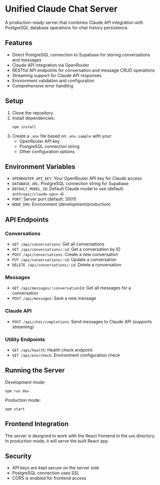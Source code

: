 # Unified Claude Chat Server

A production-ready server that combines Claude API integration with PostgreSQL database operations for chat history persistence.

## Features

- Direct PostgreSQL connection to Supabase for storing conversations and messages
- Claude API integration via OpenRouter
- RESTful API endpoints for conversation and message CRUD operations
- Streaming support for Claude API responses
- Environment validation and configuration
- Comprehensive error handling

## Setup

1. Clone the repository
2. Install dependencies:
   ```
   npm install
   ```
3. Create a `.env` file based on `.env.sample` with your:
   - OpenRouter API key
   - PostgreSQL connection string
   - Other configuration options

## Environment Variables

- `OPENROUTER_API_KEY`: Your OpenRouter API key for Claude access
- `DATABASE_URL`: PostgreSQL connection string for Supabase
- `DEFAULT_MODEL_ID`: Default Claude model to use (default: `anthropic/claude-opus-4`)
- `PORT`: Server port (default: 3001)
- `NODE_ENV`: Environment (development/production)

## API Endpoints

### Conversations
- `GET /api/conversations`: Get all conversations
- `GET /api/conversations/:id`: Get a conversation by ID
- `POST /api/conversations`: Create a new conversation
- `PUT /api/conversations/:id`: Update a conversation
- `DELETE /api/conversations/:id`: Delete a conversation

### Messages
- `GET /api/messages/:conversationId`: Get all messages for a conversation
- `POST /api/messages`: Save a new message

### Claude API
- `POST /api/chat/completions`: Send messages to Claude API (supports streaming)

### Utility Endpoints
- `GET /api/health`: Health check endpoint
- `GET /api/env/check`: Environment configuration check

## Running the Server

Development mode:
```
npm run dev
```

Production mode:
```
npm start
```

## Frontend Integration

The server is designed to work with the React frontend in the `web` directory. In production mode, it will serve the built React app.

## Security

- API keys are kept secure on the server side
- PostgreSQL connection uses SSL
- CORS is enabled for frontend access
